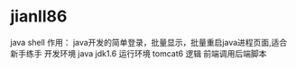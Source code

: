 # jianll86
java shell
作用：
 java开发的简单登录，批量显示，批量重启java进程页面,适合新手练手
 开发环境
 java jdk1.6 
 运行环境
 tomcat6
 逻辑
 前端调用后端脚本
 
 
